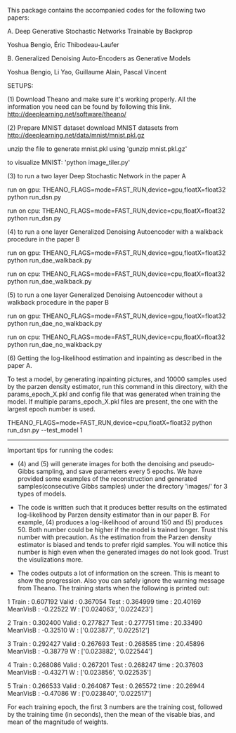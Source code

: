 This package contains the accompanied codes for the following two papers:

A. Deep Generative Stochastic Networks Trainable by Backprop

Yoshua Bengio, Éric Thibodeau-Laufer

B. Generalized Denoising Auto-Encoders as Generative Models

Yoshua Bengio, Li Yao, Guillaume Alain, Pascal Vincent

SETUPS:

(1) Download Theano and make sure it's working properly. 
All the information you need can be found by following this link.
http://deeplearning.net/software/theano/

(2) Prepare MNIST dataset
download MNIST datasets from http://deeplearning.net/data/mnist/mnist.pkl.gz

unzip the file to generate mnist.pkl using 'gunzip mnist.pkl.gz'

to visualize MNIST: 'python image_tiler.py'

(3) to run a two layer Deep Stochastic Network in the paper A

run on gpu: THEANO_FLAGS=mode=FAST_RUN,device=gpu,floatX=float32 python run_dsn.py

run on cpu: THEANO_FLAGS=mode=FAST_RUN,device=cpu,floatX=float32 python run_dsn.py

(4) to run a one layer Generalized Denoising Autoencoder with a walkback procedure in the paper B 

run on gpu: THEANO_FLAGS=mode=FAST_RUN,device=gpu,floatX=float32 python run_dae_walkback.py

run on cpu: THEANO_FLAGS=mode=FAST_RUN,device=cpu,floatX=float32 python run_dae_walkback.py

(5) to run a one layer Generalized Denoising Autoencoder without a walkback procedure in the paper B 

run on gpu: THEANO_FLAGS=mode=FAST_RUN,device=gpu,floatX=float32 python run_dae_no_walkback.py

run on cpu: THEANO_FLAGS=mode=FAST_RUN,device=cpu,floatX=float32 python run_dae_no_walkback.py 

(6) Getting the log-likelihood estimation and inpainting as described in the paper A. 

To test a model, by generating inpainting pictures, and 10000 samples used by the parzen density estimator, run this command in this directory, with the params_epoch_X.pkl and config file that was generated when training the model. If multiple params_epoch_X.pkl files are present, the one with the largest epoch number is used.

THEANO_FLAGS=mode=FAST_RUN,device=cpu,floatX=float32 python run_dsn.py --test_model 1

---------------------------
Important tips for running the codes:

* (4) and (5) will generate images for both the denoising and pseudo-Gibbs sampling, and save parameters every 5 epochs. We have provided some examples of the reconstruction and generated samples(consecutive Gibbs samples) under the directory 'images/' for 3 types of models.  


* The code is written such that it produces better results on the estimated log-likelihood by Parzen density estimator than in our paper B. For example, (4) produces a log-likelihood of around 150 and (5) produces 50. Both number could be higher if the model is trained longer. Trust this number with precaution. As the estimation from the Parzen density estimator is biased and tends to prefer rigid samples. You will notice this number is high even when the generated images do not look good. Trust the visulizations more. 

* The codes outputs a lot of information on the screen. This is meant to show the progression. Also you can safely ignore the warning message from Theano. The training starts when the following is printed out:

1       Train :  0.607192       Valid :  0.367054       Test  :  0.364999       time :  20.40169 MeanVisB :  -0.22522 W :  ['0.024063', '0.022423']

2       Train :  0.302400       Valid :  0.277827       Test  :  0.277751       time :  20.33490 MeanVisB :  -0.32510 W :  ['0.023877', '0.022512']

3       Train :  0.292427       Valid :  0.267693       Test  :  0.268585       time :  20.45896 MeanVisB :  -0.38779 W :  ['0.023882', '0.022544']

4       Train :  0.268086       Valid :  0.267201       Test  :  0.268247       time :  20.37603 MeanVisB :  -0.43271 W :  ['0.023856', '0.022535']

5       Train :  0.266533       Valid :  0.264087       Test  :  0.265572       time :  20.26944 MeanVisB :  -0.47086 W :  ['0.023840', '0.022517']

For each training epoch, the first 3 numbers are the training cost, followed by the training time (in seconds), then the mean of the visable bias, and mean of the magnitude of weights. 
